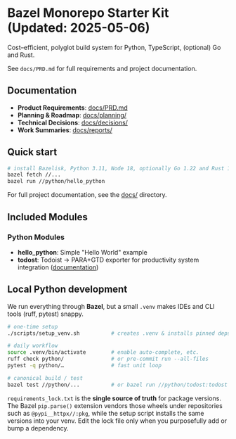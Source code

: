 # Bazel Monorepo Starter Kit (Updated: 2025-05-06)

Cost–efficient, polyglot build system for Python, TypeScript, (optional) Go and Rust.

See `docs/PRD.md` for full requirements and project documentation.

## Documentation

- **Product Requirements**: [docs/PRD.md](docs/PRD.md)
- **Planning & Roadmap**: [docs/planning/](docs/planning/)
- **Technical Decisions**: [docs/decisions/](docs/decisions/)
- **Work Summaries**: [docs/reports/](docs/reports/)

## Quick start

```bash
# install Bazelisk, Python 3.11, Node 18, optionally Go 1.22 and Rust 1.78
bazel fetch //...
bazel run //python/hello_python
```

For full project documentation, see the [docs/](docs/) directory.

## Included Modules

### Python Modules

- **hello_python**: Simple "Hello World" example
- **todost**: Todoist → PARA+GTD exporter for productivity system integration
  ([documentation](python/todost/README.md))

## Local Python development

We run everything through **Bazel**, but a small `.venv` makes IDEs and CLI
tools (ruff, pytest) snappy.

```bash
# one‑time setup
./scripts/setup_venv.sh          # creates .venv & installs pinned deps

# daily workflow
source .venv/bin/activate        # enable auto‑complete, etc.
ruff check python/               # or pre‑commit run --all-files
pytest -q python/…               # fast unit loop

# canonical build / test
bazel test //python/...          # or bazel run //python/todost:todost
```

`requirements_lock.txt` is the **single source of truth** for package
versions.  The Bazel `pip.parse()` extension vendors those wheels under
repositories such as `@pypi__httpx//:pkg`, while the setup script installs the
same versions into your venv.  Edit the lock file only when you purposefully
add or bump a dependency.
